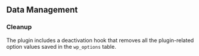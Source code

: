 ## Data Management

### Cleanup

The plugin includes a deactivation hook that removes all the plugin-related option values saved in the `wp_options` table.
